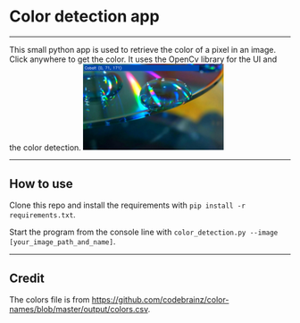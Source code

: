 # Color detection app
***
This small python app is used to retrieve the color of a pixel in an image. Click anywhere to get the color. It uses the OpenCv library for the UI and the
color detection. 
<img src="assets/screenshot.png" width="50%">
***
## How to use
Clone this repo and install the requirements with `pip install -r requirements.txt`.

Start the program from the console line with `color_detection.py --image [your_image_path_and_name]`.
***
## Credit
The colors file is from https://github.com/codebrainz/color-names/blob/master/output/colors.csv.